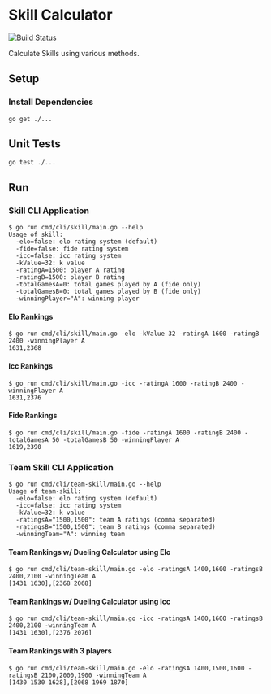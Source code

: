 Skill Calculator
================

[![Build Status](https://travis-ci.org/pdt256/skill.svg?branch=master)](https://travis-ci.org/pdt256/skill)

Calculate Skills using various methods.

## Setup

### Install Dependencies

```
go get ./...
```

## Unit Tests

```
go test ./...
```

## Run

### Skill CLI Application

```
$ go run cmd/cli/skill/main.go --help
Usage of skill:
  -elo=false: elo rating system (default)
  -fide=false: fide rating system
  -icc=false: icc rating system
  -kValue=32: k value
  -ratingA=1500: player A rating
  -ratingB=1500: player B rating
  -totalGamesA=0: total games played by A (fide only)
  -totalGamesB=0: total games played by B (fide only)
  -winningPlayer="A": winning player
```

#### Elo Rankings

```
$ go run cmd/cli/skill/main.go -elo -kValue 32 -ratingA 1600 -ratingB 2400 -winningPlayer A
1631,2368
```

#### Icc Rankings

```
$ go run cmd/cli/skill/main.go -icc -ratingA 1600 -ratingB 2400 -winningPlayer A
1631,2376
```

#### Fide Rankings

```
$ go run cmd/cli/skill/main.go -fide -ratingA 1600 -ratingB 2400 -totalGamesA 50 -totalGamesB 50 -winningPlayer A
1619,2390
```

### Team Skill CLI Application

```
$ go run cmd/cli/team-skill/main.go --help
Usage of team-skill:
  -elo=false: elo rating system (default)
  -icc=false: icc rating system
  -kValue=32: k value
  -ratingsA="1500,1500": team A ratings (comma separated)
  -ratingsB="1500,1500": team B ratings (comma separated)
  -winningTeam="A": winning team
```

#### Team Rankings w/ Dueling Calculator using Elo

```
$ go run cmd/cli/team-skill/main.go -elo -ratingsA 1400,1600 -ratingsB 2400,2100 -winningTeam A
[1431 1630],[2368 2068]
```

#### Team Rankings w/ Dueling Calculator using Icc

```
$ go run cmd/cli/team-skill/main.go -icc -ratingsA 1400,1600 -ratingsB 2400,2100 -winningTeam A
[1431 1630],[2376 2076]
```

#### Team Rankings with 3 players

```
$ go run cmd/cli/team-skill/main.go -elo -ratingsA 1400,1500,1600 -ratingsB 2100,2000,1900 -winningTeam A
[1430 1530 1628],[2068 1969 1870]
```
